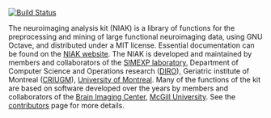 [![Build Status](https://circleci.com/gh/SIMEXP/niak.svg?style=shield&circle-token=:circle-token)](https://circleci.com/gh/SIMEXP/niak)

The neuroimaging analysis kit (NIAK) is a library of functions for the preprocessing and mining of large functional neuroimaging data, using GNU Octave, and distributed under a MIT license. Essential documentation can be found on the [NIAK website](http://niak.simexp-lab.org/). The NIAK is developed and maintained by members and collaborators of the [SIMEXP laboratory](simexp-lab.org), Department of Computer Science and Operations research ([DIRO](http://en.diro.umontreal.ca/home/)), Geriatric institute of Montreal ([CRIUGM](http://www.criugm.qc.ca/)), [University of Montreal](http://www.umontreal.ca/english/). Many of the functions of the kit are based on software developed over the years by members and collaborators of the [Brain Imaging Center](http://www.bic.mni.mcgill.ca/), [McGill University](http://www.mcgill.ca/). See the [contributors](https://github.com/SIMEXP/niak/wiki/NIAK-contributors) page for more details.

